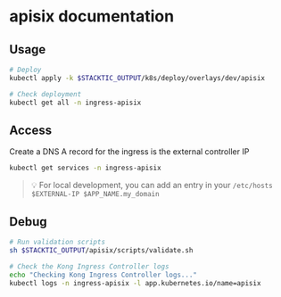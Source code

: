 # apisix documentation

## Usage

```bash
# Deploy
kubectl apply -k $STACKTIC_OUTPUT/k8s/deploy/overlays/dev/apisix

# Check deployment
kubectl get all -n ingress-apisix
```

## Access

Create a DNS A record for the ingress is the external controller IP

```sh
kubectl get services -n ingress-apisix
```

>💡 For local development, you can add an entry in your `/etc/hosts` `$EXTERNAL-IP $APP_NAME.my_domain`

## Debug

```bash
# Run validation scripts
sh $STACKTIC_OUTPUT/apisix/scripts/validate.sh

# Check the Kong Ingress Controller logs
echo "Checking Kong Ingress Controller logs..."
kubectl logs -n ingress-apisix -l app.kubernetes.io/name=apisix
```

